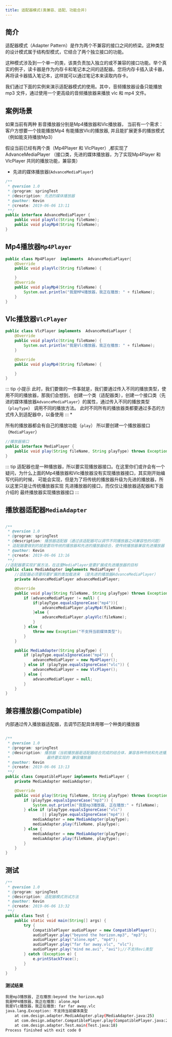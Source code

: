 ```yaml
---
title: 适配器模式(类兼容、适配、功能合并)
---
```

## 简介
适配器模式（Adapter Pattern）是作为两个不兼容的接口之间的桥梁。这种类型的设计模式属于结构型模式，它结合了两个独立接口的功能。

这种模式涉及到一个单一的类，该类负责加入独立的或不兼容的接口功能。举个真实的例子，读卡器是作为内存卡和笔记本之间的适配器。您将内存卡插入读卡器，再将读卡器插入笔记本，这样就可以通过笔记本来读取内存卡。

我们通过下面的实例来演示适配器模式的使用。其中，音频播放器设备只能播放 mp3 文件，通过使用一个更高级的音频播放器来播放 vlc 和 mp4 文件。

## 案例场景
如果当前有两种 影音播放器分别是Mp4播放器和Vlc播放器， 当前有一个需求：客户方想要一个技能播放Mp4 有能播放Vlc的播放器,
并且能扩展更多的播放模式（例如能支持播放Mp3）

假设当前已经有两个类（Mp4Player 和 VlcPlayer）,都实现了AdvanceMediaPlayer （接口类，先进的媒体播放器，为了实现Mp4Player 和VlcPlayer 共同的播放功能，兼容类）
* 先进的媒体播放器(<code>AdvanceMediaPlayer</code>)
```java  
/**
 * @version 1.0
 * @program: springTest
 * @description: 先进的媒体播放器
 * @author: Kevin
 * @create: 2019-06-06 13:11
 **/
public interface AdvanceMediaPlayer {
    public void playVlc(String fileName);
    public void playMp4(String fileName);
}

```
## Mp4播放器<code>Mp4Player</code>
```java  
public class Mp4Player  implements  AdvanceMediaPlayer{
    @Override
    public void playVlc(String fileName) {

    }
    @Override
    public void playMp4(String fileName) {
        System.out.println("我是MP4播放器，我正在播放: " + fileName);
    }
}

```

## Vlc播放器<code>VlcPlayer</code>
```java  
public class VlcPlayer implements  AdvanceMediaPlayer {
    @Override
    public void playVlc(String fileName) {
        System.out.println("我是Vlc播放器，我正在播放: " + fileName);
    }

    @Override
    public void playMp4(String fileName) {

    }
}

```
::: tip 小提示
此时，我们要做的一件事就是，我们要通过传入不同的播放类型，使用不同的播放器，那我们会想到，
创建一个类（适配器类），创建一个接口类（先进的媒体播放器<code>AdvanceMediaPlayer</code>）的属性，通过传入不同的播放类型（<code>playType</code>）
调用不同的播放方法。 此时不同所有的播放器类都要通过多态的方式传入到适配器中，以备使用
:::
* 

所有的播放器都会有自己的播放功能（<code>play</code>）
所以要创建一个播放器接口（<code>MediaPlayer</code>）

```java  
//播放器接口
public interface MediaPlayer {
    public void play(String fileName, String playType) throws Exception;
}
```

::: tip
适配器也是一种播放器，所以要实现播放器接口。在这里你们或许会有一个疑问，为什么上面的Mp4播放器和Vlc播放器没有实现播放器接口，其实刚开始编写代码的时候，
可能会实现，但是为了将传统的播放器升级为先进的播放器，所以这里只是让传统播放器实现 先进播放器的接口，而仅仅让播放器适配器和下面介绍的 最终播放器实现播放器接口 
:::

## 播放器适配器<code>MediaAdapter</code>
```java 

/**
 * @version 1.0
 * @program: springTest
 * @description: 播放器适配器（通过该适配器可以调节不同播放器之间兼容性的问题）
 * 适配器要做到的就是要将传统的播放器和先进的播放器结合，使传统播放器兼容先进播放器
 * @author: Kevin
 * @create: 2019-06-06 13:16
 **/
//适配器要实现扩展方法，在这里MediaPlayer是要扩展成先进播放器的目标
public class MediaAdapter implements MediaPlayer {
    //适配器必须要将要扩展的类加载进来 （是先进的播放器AdvanceMediaPlayer）
    private AdvanceMediaPlayer advanceMediaPlayer;

    @Override
    public void play(String fileName, String playType) throws Exception {
        if (advanceMediaPlayer != null) {
            if(playType.equalsIgnoreCase("mp4")){
                advanceMediaPlayer.playMp4(fileName);
            }else {
                advanceMediaPlayer.playVlc(fileName);
            }
        } else {
            throw new Exception("不支持当前媒体类型");
        }
    }

    public MediaAdapter(String playType) {
        if (playType.equalsIgnoreCase("mp4")) {
            advanceMediaPlayer = new Mp4Player();
        } else if (playType.equalsIgnoreCase("vlc")) {
            advanceMediaPlayer = new VlcPlayer();
        } else {
            advanceMediaPlayer = null;
        }
    }
}

```

## 兼容播放器(Compatible)
内部通过传入播放器适配器，去调节匹配具体用哪一个种类的播放器
```java 

/**
 * @version 1.0
 * @program: springTest
 * @description: 播放器（当前播放器是适配器结合完成的结合体，兼容各种传统和先进播放器的所有功能）
 *                最终要实现的 兼容播放器
 * @author: Kevin
 * @create: 2019-06-06 13:13
 **/
public class CompatiblePlayer implements MediaPlayer {
    private MediaAdapter mediaAdapter;

    @Override
    public void play(String fileName, String playType) throws Exception {
        if (playType.equalsIgnoreCase("mp3")) {
            System.out.println("我是mp3播放器, 正在播放:" + fileName);
        } else if (playType.equalsIgnoreCase("vlc")
                || playType.equalsIgnoreCase("mp4")) {
            mediaAdapter = new MediaAdapter(playType);
            mediaAdapter.play(fileName, playType);
        } else {
            mediaAdapter = new MediaAdapter(playType);
            mediaAdapter.play(fileName, playType);
        }
    }
}
```
## 测试
```java 
/**
 * @version 1.0
 * @program: springTest
 * @description: 适配器模式测试方法
 * @author: Kevin
 * @create: 2019-06-06 13:32
 **/
public class Test {
    public static void main(String[] args) {
        try {
            CompatiblePlayer audioPlayer = new CompatiblePlayer();
            audioPlayer.play("beyond the horizon.mp3", "mp3");
            audioPlayer.play("alone.mp4", "mp4");
            audioPlayer.play("far far away.vlc", "vlc");
            audioPlayer.play("mind me.avi", "avi");//不支持avi类型
        } catch (Exception e) {
            e.printStackTrace();
        }
    }
}

```
#### 测试结果
```sh 
我是mp3播放器, 正在播放:beyond the horizon.mp3
我是MP4播放器，我正在播放: alone.mp4
我是Vlc播放器，我正在播放: far far away.vlc
java.lang.Exception: 不支持当前媒体类型
	at com.design.adapter.MediaAdapter.play(MediaAdapter.java:25)
	at com.design.adapter.CompatiblePlayer.play(CompatiblePlayer.java:24)
	at com.design.adapter.Test.main(Test.java:18)
Process finished with exit code 0

```





